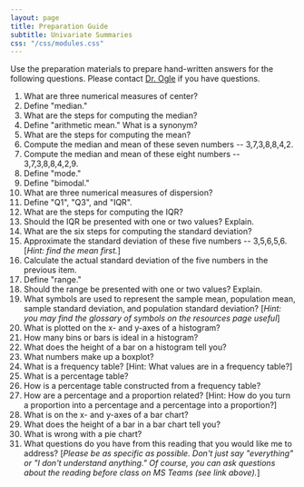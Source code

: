 ```yaml
---
layout: page
title: Preparation Guide
subtitle: Univariate Summaries
css: "/css/modules.css"
---
```


<div class="alert alert-warning">
Use the preparation materials to prepare hand-written answers for the following questions. Please contact <a href="https://teams.microsoft.com/l/channel/19%3ad26a8cc37740458aaf93fe10815c9eb1%40thread.tacv2/Questions%2520-%2520Preparation%2520Guide?groupId=1c605bf3-86b9-4b57-8b0c-1753c67bf54a&tenantId=b70d8bab-80b6-4766-b5da-fcfdabdf71c7" target="_blank">Dr. Ogle</a> if you have questions.
</div>

1. What are three numerical measures of center?
1. Define "median."
1. What are the steps for computing the median?
1. Define "arithmetic mean." What is a synonym?
1. What are the steps for computing the mean?
1. Compute the median and mean of these seven numbers -- 3,7,3,8,8,4,2.
1. Compute the median and mean of these eight numbers -- 3,7,3,8,8,4,2,9.
1. Define "mode."
1. Define "bimodal."
1. What are three numerical measures of dispersion?
1. Define "Q1", "Q3", and "IQR".
1. What are the steps for computing the IQR?
1. Should the IQR be presented with one or two values? Explain.
1. What are the six steps for computing the standard deviation?
1. Approximate the standard deviation of these five numbers -- 3,5,6,5,6. [*Hint: find the mean first.*]
1. Calculate the actual standard deviation of the five numbers in the previous item.
1. Define "range."
1. Should the range be presented with one or two values? Explain.
1. What symbols are used to represent the sample mean, population mean, sample standard deviation, and population standard deviation? [*Hint: you may find the glossary of symbols on the resources page useful*]
1. What is plotted on the x- and y-axes of a histogram?
1. How many bins or bars is ideal in a histogram?
1. What does the height of a bar on a histogram tell you?
1. What numbers make up a boxplot?
1. What is a frequency table? [Hint: What values are in a frequency table?]
1. What is a percentage table?
1. How is a percentage table constructed from a frequency table?
1. How are a percentage and a proportion related? [Hint: How do you turn a proportion into a percentage and a percentage into a proportion?]
1. What is on the x- and y-axes of a bar chart?
1. What does the height of a bar in a bar chart tell you?
1. What is wrong with a pie chart?
1. What questions do you have from this reading that you would like me to address? [*Please be as specific as possible. Don't just say "everything" or "I don't understand anything." Of course, you can ask questions about the reading before class on MS Teams (see link above).*]
